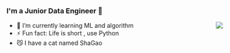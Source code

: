 ### I'm a Junior Data Engineer 👋

<img align="right" src="https://github-readme-stats.vercel.app/api?username=eddielin1123&show_icons=true&icon_color=CE1D2D&text_color=718096&bg_color=ffffff&hide_title=true" />

- 🌱 I’m currently learning ML and algorithm
- ⚡ Fun fact: Life is short , use Python
- 😼 I have a cat named ShaGao
